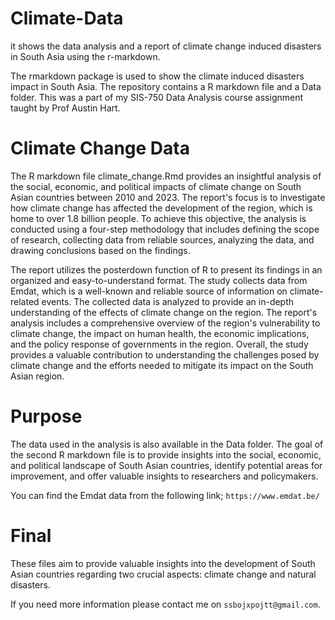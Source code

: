 # Climate-Data
it shows the data analysis and a report of climate change induced disasters in South Asia using the r-markdown.

The rmarkdown package is used to show the climate induced disasters impact in South Asia. 
The repository contains a R markdown file and a Data folder. This was a part of my SIS-750 Data Analysis course assignment taught by Prof Austin Hart. 

# Climate Change Data
The R markdown file climate_change.Rmd provides an insightful analysis of the social, economic, and political impacts of climate change on South Asian countries between 2010 and 2023. The report's focus is to investigate how climate change has affected the development of the region, which is home to over 1.8 billion people. To achieve this objective, the analysis is conducted using a four-step methodology that includes defining the scope of research, collecting data from reliable sources, analyzing the data, and drawing conclusions based on the findings.

The report utilizes the posterdown function of R to present its findings in an organized and easy-to-understand format. The study collects data from Emdat, which is a well-known and reliable source of information on climate-related events. The collected data is analyzed to provide an in-depth understanding of the effects of climate change on the region. The report's analysis includes a comprehensive overview of the region's vulnerability to climate change, the impact on human health, the economic implications, and the policy response of governments in the region. Overall, the study provides a valuable contribution to understanding the challenges posed by climate change and the efforts needed to mitigate its impact on the South Asian region.

# Purpose
The data used in the analysis is also available in the Data folder. The goal of the second R markdown file is to provide insights into the social, economic, and political landscape of South Asian countries, identify potential areas for improvement, and offer valuable insights to researchers and policymakers.

You can find the Emdat data from the following link;
`https://www.emdat.be/`

# Final
These files aim to provide valuable insights into the development of South Asian countries regarding two crucial aspects: climate change and natural disasters. 

If you need more information please contact me on `ssbojxpojtt@gmail.com`. 
